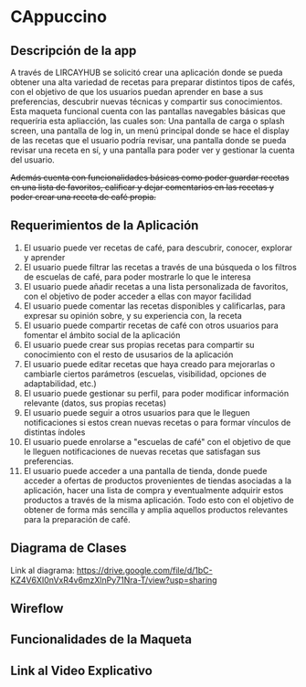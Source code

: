 # CAppuccino

## Descripción de la app

A través de LIRCAYHUB se solicitó crear una aplicación donde se pueda obtener una alta variedad de recetas para preparar distintos tipos de cafés, con el objetivo de que los usuarios puedan aprender en base a sus preferencias, descubrir nuevas técnicas y compartir sus conocimientos. Esta maqueta funcional cuenta con las pantallas navegables básicas que requeríria esta apliacción, las cuales son: Una pantalla de carga o splash screen, una pantalla de log in, un menú principal donde se hace el display de las recetas que el usuario podría revisar, una pantalla donde se pueda revisar una receta en sí, y una pantalla para poder ver y gestionar la cuenta del usuario.

~~Además cuenta con funcionalidades básicas como poder guardar recetas en una lista de favoritos, calificar y dejar comentarios en las recetas y poder crear una receta de café propia.~~

## Requerimientos de la Aplicación

1. El usuario puede ver recetas de café, para descubrir, conocer, explorar y aprender
2. El usuario puede filtrar las recetas a través de una búsqueda o los filtros de escuelas de café, para poder mostrarle lo que le interesa 
3. El usuario puede añadir recetas a una lista personalizada de favoritos, con el objetivo de poder acceder a ellas con mayor facilidad
4. El usuario puede comentar las recetas disponibles y calificarlas, para expresar su opinión sobre, y su experiencia con, la receta 
5. El usuario puede compartir recetas de café con otros usuarios para fomentar el ámbito social de la aplicación
6. El usuario puede crear sus propias recetas para compartir su conocimiento con el resto de ususarios de la aplicación
7. El usuario puede editar recetas que haya creado para mejorarlas o cambiarle ciertos parámetros (escuelas, visibilidad, opciones de adaptabilidad, etc.)
8. El usuario puede gestionar su perfil, para poder modificar información relevante (datos, sus propias recetas)
9. El usuario puede seguir a otros usuarios para que le lleguen notificaciones si estos crean nuevas recetas o para formar vínculos de distintas índoles
10. El usuario puede enrolarse a "escuelas de café" con el objetivo de que le lleguen notificaciones de nuevas recetas que satisfagan sus preferencias.
11. El usuario puede acceder a una pantalla de tienda, donde puede acceder a ofertas de productos provenientes de tiendas asociadas a la aplicación, hacer una lista de compra y eventualmente adquirir estos productos a través de la misma aplicación. Todo esto con el objetivo de obtener de forma más sencilla y amplia aquellos productos relevantes para la preparación de café.

## Diagrama de Clases

Link al diagrama: https://drive.google.com/file/d/1bC-KZ4V6XI0nVxR4v6mzXlnPy71Nra-T/view?usp=sharing

## Wireflow



## Funcionalidades de la Maqueta



## Link al Video Explicativo
